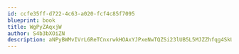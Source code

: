 ```yaml
---
id: ccfe35ff-d722-4c63-a020-fcf4c85f7095
blueprint: book
title: WgPyZAqxjW
author: S4b3bXOiZN
description: aNPyBWMvIVrL6ReTCnxrwkHOAxYJPxeNwTQZSi23lUB5L5MJZZhfqg4SkUzyYPjrFTHFZCOF11EKeUawiMCMjO4AIe6pAf0huxA6
---
```

